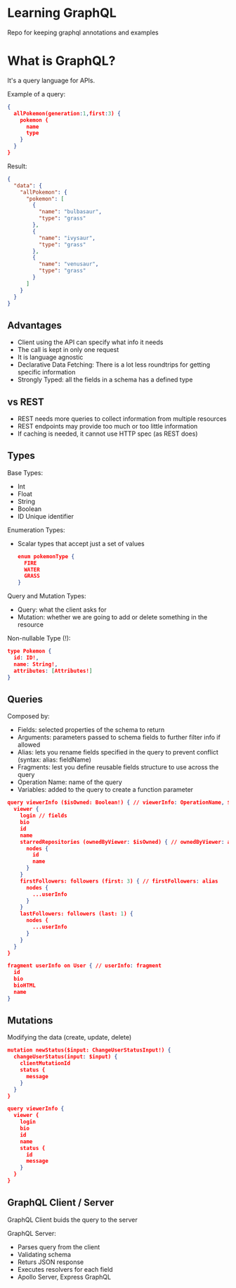 # Learning GraphQL
Repo for keeping graphql annotations and examples

# What is GraphQL?
It's a query language for APIs. 

Example of a query:
```json
{
  allPokemon(generation:1,first:3) {
    pokemon {
      name
      type
    }
  }
}
```
Result:
```json
{
  "data": {
    "allPokemon": {
      "pokemon": [
        {
          "name": "bulbasaur",
          "type": "grass"
        },
        {
          "name": "ivysaur",
          "type": "grass"
        },
        {
          "name": "venusaur",
          "type": "grass"
        }
      ]
    }
  }
}
```

## Advantages

- Client using the API can specify what info it needs
- The call is kept in only one request
- It is language agnostic
- Declarative Data Fetching: There is a lot less roundtrips for getting specific information
- Strongly Typed: all the fields in a schema has a defined type

## vs REST
- REST needs more queries to collect information from multiple resources
- REST endpoints may provide too much or too little information
- If caching is needed, it cannot use HTTP spec (as REST does)


## Types
Base Types:
- Int
- Float
- String
- Boolean
- ID Unique identifier

Enumeration Types:
- Scalar types that accept just a set of values
  
  ```json
  enum pokemonType {
    FIRE
    WATER
    GRASS
  }
  ```
Query and Mutation Types:
- Query: what the client asks for
- Mutation: whether we are going to add or delete something in the resource

Non-nullable Type (!):
```json
type Pokemon {
  id: ID!,
  name: String!,
  attributes: [Attributes!]
}
```

## Queries
Composed by:
- Fields: selected properties of the schema to return
- Arguments: parameters passed to schema fields to further filter info if allowed
- Alias: lets you rename fields specified in the query to prevent conflict (syntax: alias: fieldName)
- Fragments: lest you define reusable fields structure to use across the query
- Operation Name: name of the query
- Variables: added to the query to create a function parameter

```json
query viewerInfo ($isOwned: Boolean!) { // viewerInfo: OperationName, $isOwned: variable
  viewer { 
    login // fields
    bio
    id
    name
    starredRepositories (ownedByViewer: $isOwned) { // ownedByViewer: argument
      nodes {
        id
        name
      }
    }
    firstFollowers: followers (first: 3) { // firstFollowers: alias
      nodes {
        ...userInfo
      }
    }
    lastFollowers: followers (last: 1) {
      nodes {
        ...userInfo
      }
    }
  }
}

fragment userInfo on User { // userInfo: fragment 
  id
  bio
  bioHTML
  name
}
```

## Mutations
Modifying the data (create, update, delete)

```json
mutation newStatus($input: ChangeUserStatusInput!) {
  changeUserStatus(input: $input) {
    clientMutationId
    status {
      message
    }
  }
}

query viewerInfo { 
  viewer { 
    login
    bio
    id
    name
    status {
      id
      message
    }
  }
}
```

## GraphQL Client / Server
GraphQL Client buids the query to the server

GraphQL Server:
- Parses query from the client
- Validating schema
- Returs JSON response
- Executes resolvers for each field
- Apollo Server, Express GraphQL